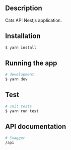 ## Description

Cats API Nestjs application.

## Installation

```bash
$ yarn install
```

## Running the app

```bash
# development
$ yarn dev
```

## Test

```bash
# unit tests
$ yarn run test
```

## API documentation

```bash
# Swagger
/api
```